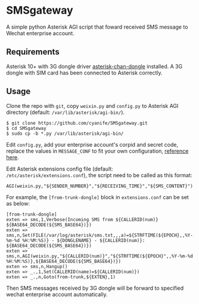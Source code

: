 # SMSgateway

A simple python Asterisk AGI script that foward received SMS message to Wechat enterprise account.

## Requirements

Asterisk 10+ with 3G dongle driver [asterisk-chan-dongle](https://github.com/bg111/asterisk-chan-dongle) installed. A 3G dongle with SIM card has been connected to Asterisk correctly.

## Usage

Clone the repo with `git`, copy `weixin.py` and `config.py` to Asterisk AGI directory (default: `/var/lib/asterisk/agi-bin/`).
```
$ git clone https://github.com/cyanife/SMSgateway.git
$ cd SMSgateway
$ sudo cp -b *.py /var/lib/asterisk/agi-bin/
```

Edit `config.py`, add your enterprise account's corpid and secret code, replace the values in `MESSAGE_CONF` to fit your own configuration, [reference here](http://qydev.weixin.qq.com/wiki/index.php?title=%E6%B6%88%E6%81%AF%E7%B1%BB%E5%9E%8B%E5%8F%8A%E6%95%B0%E6%8D%AE%E6%A0%BC%E5%BC%8F).

Edit Asterisk extensions config file (default: `/etc/asterisk/extensions.conf`), the script need to be called as this format:

```
AGI(weixin.py,"${SENDER_NUMBER}","${RECEIVING_TIME}","${SMS_CONTENT}")
``` 

For example, the `[from-trunk-dongle]` block in `extensions.conf` can be set as below:

```
[from-trunk-dongle]
exten => sms,1,Verbose(Incoming SMS from ${CALLERID(num)} ${BASE64_DECODE(${SMS_BASE64})})
exten => sms,n,Set(FILE(/var/log/asterisk/sms.txt,,,a)=${STRFTIME(${EPOCH},,%Y-%m-%d %H:%M:%S)} - ${DONGLENAME} - ${CALLERID(num)}: ${BASE64_DECODE(${SMS_BASE64})})
exten => sms,n,AGI(weixin.py,"${CALLERID(num)}","${STRFTIME(${EPOCH}",,%Y-%m-%d %H:%M:%S)},${BASE64_DECODE(${SMS_BASE64})})
exten => sms,n,Hangup()
exten => _.,1,Set(CALLERID(name)=${CALLERID(num)})
exten => _.,n,Goto(from-trunk,${EXTEN},1)
```

Then SMS messages received by 3G dongle will be forward to specified wechat enterprise account automatically. 